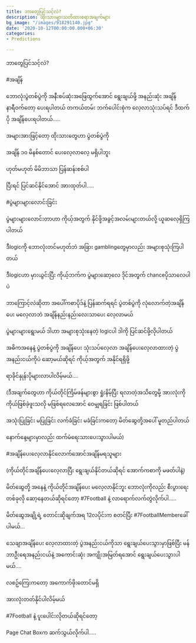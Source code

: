 ```yaml
---
title: ဘာတွေပြင်သင့်လဲ?
description: ထိုးသားများသတိထားစရာအချက်များ
bg_image: "/images/918291140.jpg"
date: '2020-10-12T00:00:00.000+06:30'
categories:
- Predictions

---
```

ဘာတွေပြင်သင့်လဲ? 

\#အချိန်

ဘောလုံးပွဲတစ်ပွဲကို အနီးစပ်ဆုံးအဖြေထွက်အောင် ရွေးချယ်ဖို့ အနည်းဆုံး အချိန် နာရီဝက်တော့ ပေးရပါတယ် တကယ်တမ်း ဘက်ပေါင်းစုံက လေ့လာသုံးသပ်ရင် ဒီထက်ပို အချိန်ပေးရပါတယ်.....

အများအားဖြင့်တော့ ထိုးသားတွေဟာ ပွဲတစ်ပွဲကို

အချိန် ၁၀ မိနစ်တောင် ပေးလေ့လာလေ့ မရှိပါဘူး

ဟုတ်မဟုတ် မိမိဘာသာ ပြန်ဆန်းစစ်ပါ

ပြီးရင် ပြင်ဆင်နိုင်အောင် အားထုတ်ပါ.....

\#ပွဲများများလောင်းခြင်း

ပွဲများများလောင်းတာဟာ ကိုယ့်အတွက် နိုင်ဖို့အခွင့်အလမ်းများတယ်လို့ ယူဆလေ့ရှိကြပါတယ်

ဒီlogicကို ဘောလုံးတင်မဟုတ်ဘဲ အခြား gamblingတွေမှာလည်း အများစုသုံးကြပါတယ်

ဒီlogicဟာ မှားယွင်းပြီး ကိုယ့်ဘက်က ပွဲများဆော့လေ ဒိုင်အတွက် chanceပိုသာလေပါပဲ

ဘာကြောင့်လဲဆိုတာ အပေါ်ကစာပိုဒ်နဲ့ ပြန်ဆက်ရရင် ပွဲတစ်ပွဲကို လုံလောက်တဲ့အချိန်ပေး မလေ့လာဘဲ အချိန်နည်းနည်း​လေးသာပေး လေ့လာမယ်

ပွဲများများရွေးမယ် ဒါဟာ အများစုသုံးနေတဲ့ logicပါ ဒါကို ပြင်ဆင်ဖို့လိုပါတယ် 

အဓိကအနေနဲ့ ပွဲတစ်ပွဲကို အချိန်ပေး သုံးသပ်လေ့လာ အချိန်ပေးလေ့လာထားတဲ့ ပွဲအနည်းငယ်ကိုပဲ ဆော့မယ်ဆိုရင် ကိုယ့်အတွက် အနိုင်ရရှိဖို့

ရာခိုင်နှုန်းပိုများလာပါလိမ့်မယ်....

(ဒီအချက်တွေဟာ ကိုယ်တိုင်ကြိမ်ဖန်များစွာ ရှုံးနိမ့်ပြီး ရလာတဲ့အသိတွေမို့ အားလုံးကို ကိုယ်ဖြစ်ခဲ့ဖူးသလို မဖြစ်ရလေအောင် ဝေမျှရခြင်း ဖြစ်ပါတယ်

အသုံးပြုခြင်း မပြုခြင်း လက်ခံခြင်း မခံခြင်းကတော့ မိတ်ဆွေတို့အပေါ် မူတည်ပါတယ်

နောက်နေ့များမှာလည်း ထက်မံရေးသားပေးသွားပါမယ်)

\#အချိန်ပေးလေ့လာနိုင်လောက်အောင်အချိန်မရသူများ

(ကိုယ်တိုင်အချိန်ပေးလေ့လာပြီး ရွေးချယ်နိုင်တယ်ဆိုရင် အောက်ကစာကို မဖတ်ပါနဲ့)

မိတ်ဆွေတို့ အနေနဲ့ ကိုယ်တိုင်အချိန်ပေး မလေ့လာနိုင်ဘူး ဘောလုံးကိုလည်း စီးပွားရေးတစ်ခုလို ဆော့နေတယ်ဆိုရင်တော့ #7Football နဲ့ လာရောက်လက်တွဲလိုက်ပါ.....

မိတ်ဆွေအချို့ရဲ့ တောင်းဆိုချက်အရ 12လပိုင်းက စတင်ပြီး #7FootballMemberခေါ်ပါမယ်...

သေချာအချိန်ပေး လေ့လာထားတဲ့ ပွဲအနည်းငယ်ကိုသာ ရွေးချယ်ပေးသွားမှာဖြစ်ပြီး မန်ဘာဦးရေအနည်းငယ်နဲ့ အကောင်းဆုံး အကျိုးအမြတ်ရအောင် ရွေးချယ်ပေးသွားပါမယ်.... 

လစဥ်ကြေးက​တော့ အကောက်ဖိုးတောင်မရှိ

အားလုံးတတ်နိုင်ပါလိမ့်မယ်

\#7Football နဲ့ ပူးပေါင်းလိုတယ်ဆိုရင်တော့

Page Chat Boxက ဆက်သွယ်လိုက်ပါ.....